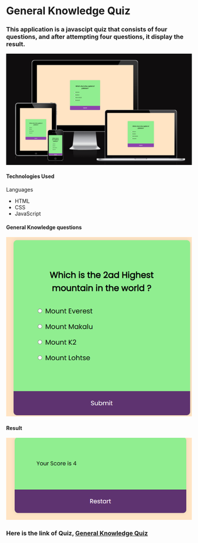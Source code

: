 # General Knowledge Quiz

### This application is a javascipt quiz that consists of four questions, and after attempting four questions, it display the result.
![insurting image](/assets/docs/am-i-responsive-quiz.png)

#### Technologies Used
Languages

* HTML
* CSS
* JavaScript 

#### General Knowledge questions
![insurting image](/assets/docs/general-knowledge-quizzes.png) 

#### Result 
![insurting image](/assets/docs/result-photo.png)

### Here is the link of Quiz, [General Knowledge Quiz](https://8000-muzaffarahmad1-quizinfo-7h7npmt93fw.ws-eu104.gitpod.io/)

